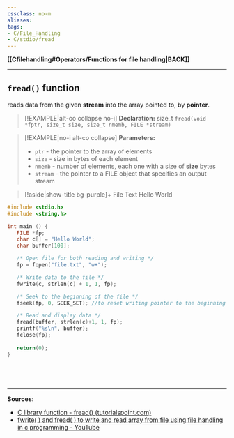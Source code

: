 ```yaml
---
cssclass: no-m
aliases:
tags:
- C/File_Handling
- C/stdio/fread
---
```

**[[Cfilehandling#Operators/Functions for file handling|BACK]]**

---
## `fread()` function
reads data from the given **stream** into the array pointed to, by **pointer**.
>[!EXAMPLE|alt-co collapse no-i] **Declaration:**
> size_t `fread(void *fptr, size_t size, size_t nmemb, FILE *stream)`

>[!EXAMPLE|no-i alt-co collapse] **Parameters:**
>- `ptr` - the pointer to the array of elements
>- `size` - size in bytes of each element
>- `nmemb` - number of elements, each one with a size of **size** bytes
>- `stream` - the pointer to a FILE object that specifies an output stream

>[!aside|show-title bg-purple]+ File Text
> Hello World
```C
#include <stdio.h>
#include <string.h>

int main () {
   FILE *fp;
   char c[] = "Hello World";
   char buffer[100];

   /* Open file for both reading and writing */
   fp = fopen("file.txt", "w+");

   /* Write data to the file */
   fwrite(c, strlen(c) + 1, 1, fp);

   /* Seek to the beginning of the file */
   fseek(fp, 0, SEEK_SET); //to reset writing pointer to the beginning of the file

   /* Read and display data */
   fread(buffer, strlen(c)+1, 1, fp);
   printf("%s\n", buffer);
   fclose(fp);
   
   return(0);
}
```

# 

<br>

---
**Sources:**
- [C library function - fread() (tutorialspoint.com)](https://www.tutorialspoint.com/c_standard_library/c_function_fread.htm)
- [fwrite( ) and fread( ) to write and read array from file using file handling in c programming - YouTube](https://www.youtube.com/watch?v=6mCBmRRwt7k&list=PL-gW8Fj5TGrpVCun29h8HqtysUq6OPq3X&index=32)